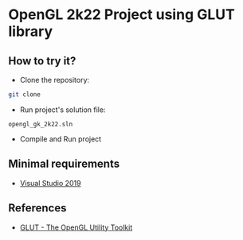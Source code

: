 # OpenGL 2k22 Project using GLUT library

## How to try it?

- Clone the repository:
```bash
git clone
```

- Run project's solution file:
```
opengl_gk_2k22.sln
```

- Compile and Run project

## Minimal requirements
- [Visual Studio 2019](https://visualstudio.microsoft.com/pl/downloads/)

## References
- [GLUT - The OpenGL Utility Toolkit](https://www.opengl.org/resources/libraries/glut/glut_downloads.php)